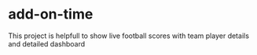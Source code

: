 # add-on-time
This project is helpfull to show live football scores with team player details and detailed dashboard

